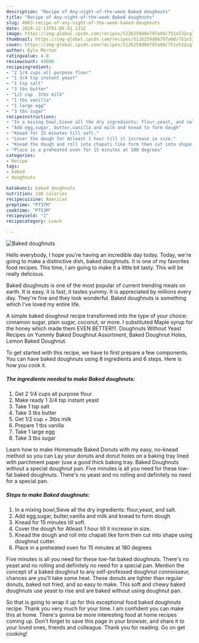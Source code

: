 ```yaml
---
description: "Recipe of Any-night-of-the-week Baked doughnuts"
title: "Recipe of Any-night-of-the-week Baked doughnuts"
slug: 4083-recipe-of-any-night-of-the-week-baked-doughnuts
date: 2020-12-13T01:05:51.131Z
image: https://img-global.cpcdn.com/recipes/5126259d66797a0d/751x532cq70/baked-doughnuts-recipe-main-photo.jpg
thumbnail: https://img-global.cpcdn.com/recipes/5126259d66797a0d/751x532cq70/baked-doughnuts-recipe-main-photo.jpg
cover: https://img-global.cpcdn.com/recipes/5126259d66797a0d/751x532cq70/baked-doughnuts-recipe-main-photo.jpg
author: Kyle Morton
ratingvalue: 4.8
reviewcount: 44698
recipeingredient:
- "2 1/4 cups all purpose flour"
- "1 3/4 tsp instant yeast"
- "1 tsp salt"
- "3 tbs butter"
- "1/2 cup  3tbs milk"
- "1 tbs vanilla"
- "1 large egg"
- "3 tbs sugar"
recipeinstructions:
- "In a mixing bowl,Sieve all the dry ingredients: flour,yeast, and salt."
- "Add egg,sugar, butter,vanilla and milk and knead to form dough"
- "Knead for 15 minutes till soft."
- "Cover the dough for Atleast 1 hour till it increase in size."
- "Knead the dough and roll into chapati like form then cut into shape using doughnut cutter."
- "Place in a preheated oven for 15 minutes at 180 degrees"
categories:
- Recipe
tags:
- baked
- doughnuts

katakunci: baked doughnuts 
nutrition: 138 calories
recipecuisine: American
preptime: "PT37M"
cooktime: "PT53M"
recipeyield: "1"
recipecategory: Lunch

---
```



![Baked doughnuts](https://img-global.cpcdn.com/recipes/5126259d66797a0d/751x532cq70/baked-doughnuts-recipe-main-photo.jpg)

Hello everybody, I hope you're having an incredible day today. Today, we're going to make a distinctive dish, baked doughnuts. It is one of my favorites food recipes. This time, I am going to make it a little bit tasty. This will be really delicious.

Baked doughnuts is one of the most popular of current trending meals on earth. It is easy, it is fast, it tastes yummy. It is appreciated by millions every day. They're fine and they look wonderful. Baked doughnuts is something which I've loved my entire life.

A simple baked doughnut recipe transformed into the type of your choice: cinnamon sugar, plain sugar, coconut, or more. I substituted Maple syrup for the honey which made them EVEN BETTER!!!. Doughnuts Without Yeast Recipes on Yummly Baked Doughnut Assortment, Baked Doughnut Holes, Lemon Baked Doughnut.


To get started with this recipe, we have to first prepare a few components. You can have baked doughnuts using 8 ingredients and 6 steps. Here is how you cook it.

<!--inarticleads1-->

##### The ingredients needed to make Baked doughnuts:

1. Get 2 1/4 cups all purpose flour
1. Make ready 1 3/4 tsp instant yeast
1. Take 1 tsp salt
1. Take 3 tbs butter
1. Get 1/2 cup + 3tbs milk
1. Prepare 1 tbs vanilla
1. Take 1 large egg
1. Take 3 tbs sugar


Learn how to make Homemade Baked Donuts with my easy, no-knead method so you can Lay your donuts and donut holes on a baking tray lined with parchment paper (use a good thick baking tray. Baked Doughnuts without a special doughnut pan. Five minutes is all you need for these low-fat baked doughnuts. There&#39;s no yeast and no rolling and definitely no need for a special pan. 

<!--inarticleads2-->

##### Steps to make Baked doughnuts:

1. In a mixing bowl,Sieve all the dry ingredients: flour,yeast, and salt.
1. Add egg,sugar, butter,vanilla and milk and knead to form dough
1. Knead for 15 minutes till soft.
1. Cover the dough for Atleast 1 hour till it increase in size.
1. Knead the dough and roll into chapati like form then cut into shape using doughnut cutter.
1. Place in a preheated oven for 15 minutes at 180 degrees


Five minutes is all you need for these low-fat baked doughnuts. There&#39;s no yeast and no rolling and definitely no need for a special pan. Mention the concept of a baked doughnut to any self-professed doughnut connoisseur, chances are you&#39;ll take some heat. These donuts are lighter than regular donuts, baked not fried, and so easy to make. This soft and chewy baked doughnuts use yeast to rise and are baked without using doughnut pan. 

So that is going to wrap it up for this exceptional food baked doughnuts recipe. Thank you very much for your time. I am confident you can make this at home. There's gonna be more interesting food at home recipes coming up. Don't forget to save this page in your browser, and share it to your loved ones, friends and colleague. Thank you for reading. Go on get cooking!
